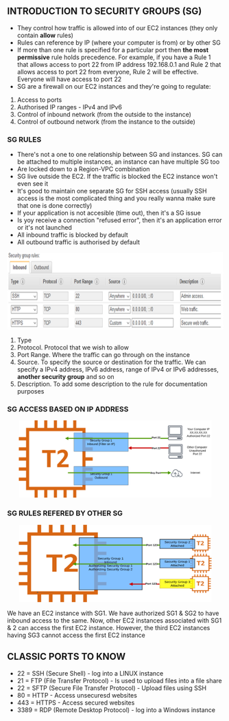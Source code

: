 ## INTRODUCTION TO SECURITY GROUPS (SG)

- They control how traffic is allowed into of our EC2 instances (they only contain **allow** rules)
- Rules can reference by IP (where your computer is from) or by other SG
- If more than one rule is specified for a particular port then **the most permissive** rule holds precedence. For example, if you have a Rule 1 that allows access to port 22 from IP address 192.168.0.1 and Rule 2 that allows access to port 22 from everyone, Rule 2 will be effective. Everyone will have access to port 22
- SG are a firewall on our EC2 instances and they're going to regulate:
1. Access to ports
2. Authorised IP ranges - IPv4 and IPv6
3. Control of inbound network (from the outside to the instance)
4. Control of outbound network (from the instance to the outside)

### SG RULES

- There's not a one to one relationship between SG and instances.  SG can be attached to multiple instances, an instance can have multiple SG too
- Are locked down to a Region-VPC combination
- SG live outside the EC2.  If the traffic is blocked the EC2 instance won't even see it
- It's good to maintain one separate SG for SSH access (usually SSH access is the most complicated thing and you really wanna make sure that one is done correctly)
- If your application is not accesible (time out), then it's a SG issue
- Is yoy receive a connection "refused error", then it's an application error or it's not launched
- All inbound traffic is blocked by default
- All outbound traffic is authorised by default

<p align="center">
  <img src="/Journey/10203/sg.PNG" width="750" height="180"></p>

1. Type
2. Protocol.  Protocol that we wish to allow
3. Port Range.  Where the traffic can go through on the instance
4. Source.  To specify the source or destination for the traffic. We can specify a IPv4 address, IPv6 address, range of IPv4 or IPv6 addresses, **another security group** and so on
5. Description.  To add some description to the rule for documentation purposes

### SG ACCESS BASED ON IP ADDRESS

<p align="center">
  <img src="/Journey/10203/sg2.png" width="450" height="180"></p>


### SG RULES REFERED BY OTHER SG

<p align="center">
  <img src="/Journey/10203/sg3.png" width="450" height="180"></p>
  
We have an EC2 instance with SG1. We have authorized SG1 & SG2 to have inbound access to the same. Now, other EC2 instances associated with SG1 & 2 can access the first EC2 instance. However, the third EC2 instances having SG3 cannot access the first EC2 instance

## CLASSIC PORTS TO KNOW

- 22 = SSH (Secure Shell) - log into a LINUX instance
- 21 = FTP (File Transfer Protocol) - Is used to upload files into a file share
- 22 = SFTP (Secure File Transfer Protocol) - Upload files using SSH
- 80 = HTTP - Access unsecuresd websites
- 443 = HTTPS - Access secured websites
- 3389 = RDP (Remote Desktop Protocol) - log into a Windows instance


